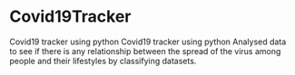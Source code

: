 # Covid19Tracker
Covid19 tracker using python
Covid19 tracker using python Analysed data to see if there is any relationship between the spread of the virus among people and their lifestyles by classifying datasets.

